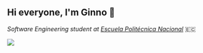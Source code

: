 ## Hi everyone, I'm Ginno 👋

*Software Engineering student at [Escuela Politécnica Nacional](https://www.epn.edu.ec)* 🇪🇨

![](https://visitor-badge.glitch.me/badge?page_id=SWATrock.SWATrock)

<!--
**SWATrock/SWATrock** is a ✨ _special_ ✨ repository because its `README.md` (this file) appears on your GitHub profile.

Here are some ideas to get you started:

- 🔭 I’m currently working on ...
- 🌱 I’m currently learning ...
- 👯 I’m looking to collaborate on ...
- 🤔 I’m looking for help with ...
- 💬 Ask me about ...
- 📫 How to reach me: ...
- 😄 Pronouns: ...
- ⚡ Fun fact: ...
-->
